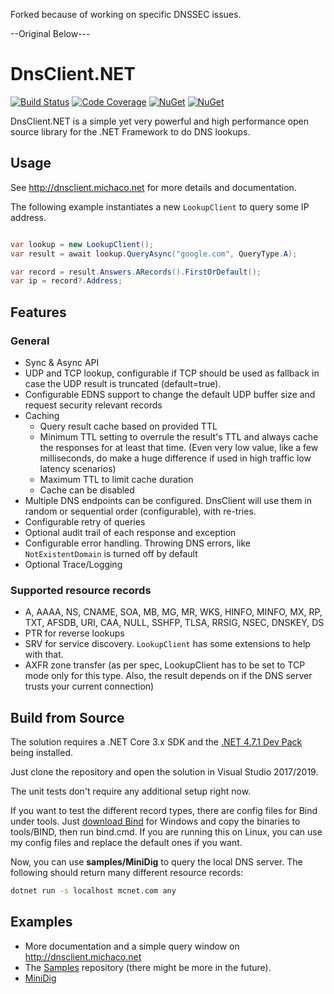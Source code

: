 Forked because of working on specific DNSSEC issues.

--Original Below---

# DnsClient.NET

[![Build Status](https://dev.azure.com/michaco/DnsClient/_apis/build/status/MichaCo.DnsClient.NET?branchName=dev&label=Build)](https://dev.azure.com/michaco/DnsClient/_build/latest?definitionId=1&branchName=dev)
[![Code Coverage](https://img.shields.io/azure-devops/coverage/michaco/DnsClient/1?label=Coverage&style=flat&color=informational)](https://dev.azure.com/michaco/DnsClient/_build/latest?definitionId=1&branchName=dev)
[![NuGet](https://img.shields.io/nuget/v/DnsClient?color=brightgreen&label=NuGet%20Stable)](https://www.nuget.org/packages/DnsClient)
[![NuGet](https://img.shields.io/nuget/vpre/DnsClient?color=yellow&label=NuGet%20Latest)](https://www.nuget.org/packages/DnsClient) 

DnsClient.NET is a simple yet very powerful and high performance open source library for the .NET Framework to do DNS lookups.

## Usage

See http://dnsclient.michaco.net for more details and documentation.

The following example instantiates a new `LookupClient` to query some IP address.

``` csharp

var lookup = new LookupClient();
var result = await lookup.QueryAsync("google.com", QueryType.A);

var record = result.Answers.ARecords().FirstOrDefault();
var ip = record?.Address;
``` 

## Features

### General

* Sync & Async API
* UDP and TCP lookup, configurable if TCP should be used as fallback in case the UDP result is truncated (default=true).
* Configurable EDNS support to change the default UDP buffer size and request security relevant records
* Caching
  * Query result cache based on provided TTL 
  * Minimum TTL setting to overrule the result's TTL and always cache the responses for at least that time. (Even very low value, like a few milliseconds, do make a huge difference if used in high traffic low latency scenarios)
  * Maximum TTL to limit cache duration
  * Cache can be disabled
* Multiple DNS endpoints can be configured. DnsClient will use them in random or sequential order (configurable), with re-tries.
* Configurable retry of queries
* Optional audit trail of each response and exception
* Configurable error handling. Throwing DNS errors, like `NotExistentDomain` is turned off by default
* Optional Trace/Logging

### Supported resource records

* A, AAAA, NS, CNAME, SOA, MB, MG, MR, WKS, HINFO, MINFO, MX, RP, TXT, AFSDB, URI, CAA, NULL, SSHFP, TLSA, RRSIG, NSEC, DNSKEY, DS
* PTR for reverse lookups
* SRV for service discovery. `LookupClient` has some extensions to help with that.
* AXFR zone transfer (as per spec, LookupClient has to be set to TCP mode only for this type. Also, the result depends on if the DNS server trusts your current connection)

## Build from Source

The solution requires a .NET Core 3.x SDK and the [.NET 4.7.1 Dev Pack](https://www.microsoft.com/net/download/dotnet-framework/net471) being installed.

Just clone the repository and open the solution in Visual Studio 2017/2019.

The unit tests don't require any additional setup right now.

If you want to test the different record types, there are config files for Bind under tools. 
Just [download Bind](https://www.isc.org/downloads/) for Windows and copy the binaries to tools/BIND, then run bind.cmd.
If you are running this on Linux, you can use my config files and replace the default ones if you want.

Now, you can use **samples/MiniDig** to query the local DNS server. 
The following should return many different resource records:

``` cmd
dotnet run -s localhost mcnet.com any
```

## Examples

* More documentation and a simple query window on http://dnsclient.michaco.net
* The [Samples](https://github.com/MichaCo/DnsClient.NET.Samples) repository (there might be more in the future).
* [MiniDig](https://github.com/MichaCo/DnsClient.NET/tree/dev/samples/MiniDig)
